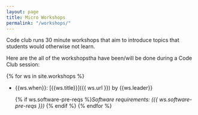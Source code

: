 ```yaml
---
layout: page
title: Micro Workshops
permalink: "/workshops/"
---
```


Code club runs 30 minute workshops that aim to introduce topics that students
would otherwise not learn.

Here are the all of the workshopstha have been/will be done during a Code Club
session:

{% for ws in site.workshops %}
- {{ws.when}}: [{{ws.title}}]({{ ws.url }}) by {{ws.leader}}

  {% if ws.software-pre-reqs %}_Software requirements: ({{ ws.software-pre-reqs }})_ {% endif %}
{% endfor %}
